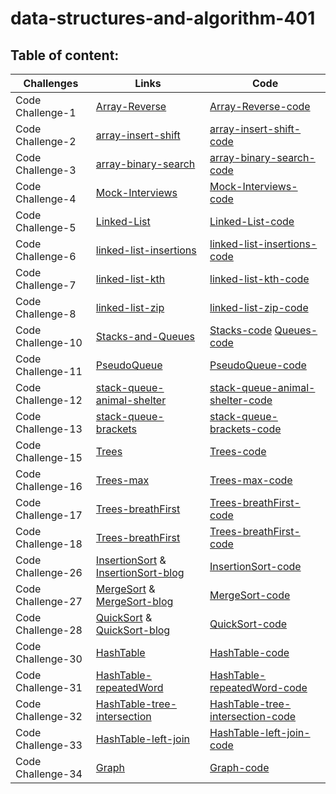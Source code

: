 # data-structures-and-algorithm-401

## Table of content:

Challenges | Links     | Code
---------- | ----------|----------
Code Challenge-1 |  [Array-Reverse](challenges-401/Array-Reverse/Read1.md)  | [Array-Reverse-code](challenges-401/Array-Reverse/code-challenge-01.png)
Code Challenge-2 |  [array-insert-shift](challenges-401/Array-insert-shift/Read2.md)| [array-insert-shift-code](challenges-401/Array-insert-shift/challenge2-white.png)
Code Challenge-3 |  [array-binary-search](challenges-401/array-binary-search/Read3.md) | [array-binary-search-code](challenges-401/array-binary-search/code-challenge-03.png)
Code Challenge-4 |  [Mock-Interviews](challenges-401/MockInterviews/Read4.md) |[Mock-Interviews-code](challenges-401/MockInterviews/code-challenge-4-white.png)
Code Challenge-5 |  [Linked-List](allReads/Read5.md) | [Linked-List-code](challenges-401/linkedList/app/src/main/java/linkedList/LinkedList.java)
Code Challenge-6 |  [linked-list-insertions](allReads/Read6.md) | [linked-list-insertions-code](challenges-401/linkedList/app/src/main/java/linkedList/LinkedList.java)
Code Challenge-7 |  [linked-list-kth](allReads/Read7.md) | [linked-list-kth-code](challenges-401/linkedList/app/src/main/java/linkedList/LinkedList.java)
Code Challenge-8 |  [linked-list-zip](allReads/Read8.md) | [linked-list-zip-code](challenges-401/linkedList/app/src/main/java/linkedList/LinkedList.java)
Code Challenge-10 |  [Stacks-and-Queues](allReads/Read10.md) | [Stacks-code](challenges-401/stackQueue/app/src/main/java/stackQueue/Stack.java)  [Queues-code](challenges-401/stackQueue/app/src/main/java/stackQueue/Queue.java)
Code Challenge-11 |  [PseudoQueue](allReads/Read11.md) | [PseudoQueue-code](challenges-401/stackQueue/app/src/main/java/stackQueue/PseudoQueue.java)  
Code Challenge-12 |  [stack-queue-animal-shelter](allReads/Read12.md) | [stack-queue-animal-shelter-code](challenges-401/stackQueue/app/src/main/java/stackQueue/AnimalShelter.java)  
Code Challenge-13 |  [stack-queue-brackets](allReads/Read13.md) | [stack-queue-brackets-code](challenges-401/stackQueue/app/src/main/java/stackQueue/StackQueueBrackets.java) 
Code Challenge-15 |  [Trees](allReads/Read15.md) | [Trees-code](challenges-401/Trees/app/src/main/java/Trees)  
Code Challenge-16 |  [Trees-max](allReads/Read16.md) | [Trees-max-code](challenges-401/Trees/app/src/main/java/Trees/BinaryTree.java)
Code Challenge-17 |  [Trees-breathFirst](allReads/Read16.md) | [Trees-breathFirst-code](challenges-401/Trees/app/src/main/java/Trees/BinarySearchTree.java)  
Code Challenge-18 |  [Trees-breathFirst](allReads/Read18.md) | [Trees-breathFirst-code](challenges-401/Trees/app/src/main/java/Trees/KaryTree.java)  
Code Challenge-26 |  [InsertionSort](allReads/Read26.md)   &    [InsertionSort-blog](allReads/insertionBlog.md)  | [InsertionSort-code](challenges-401/InsertionSort/app/src/main/java/InsertionSort/InsertionSort.java)  
Code Challenge-27 |  [MergeSort](allReads/Read27.md)   &    [MergeSort-blog](allReads/MergeBlog.md)  | [MergeSort-code](challenges-401/InsertionSort/app/src/main/java/InsertionSort/MergeSort.java) 
Code Challenge-28 |  [QuickSort](allReads/Read28.md)   &    [QuickSort-blog](allReads/QuickBlog.md)  | [QuickSort-code](challenges-401/InsertionSort/app/src/main/java/InsertionSort/QuickSort.java) 
Code Challenge-30 |  [HashTable](allReads/Read30.md)      | [HashTable-code](challenges-401/hashTable/app/src/main/java/hashTable/HashTable.java) 
Code Challenge-31 |  [HashTable-repeatedWord](allReads/Read31.md)      | [HashTable-repeatedWord-code](challenges-401/hashTable/app/src/main/java/hashTable/HashMapWords.java) 
Code Challenge-32 |  [HashTable-tree-intersection](allReads/Read32.md)      | [HashTable-tree-intersection-code](challenges-401/hashTable/app/src/main/java/hashTable/TreeIntersection.java) 
Code Challenge-33 |  [HashTable-left-join](allReads/Read33.md)      | [HashTable-left-join-code](challenges-401/hashTable/app/src/main/java/hashTable/HashMapLeft.java) 
Code Challenge-34 |  [Graph](allReads/Read34.md)      | [Graph-code](challenges-401/Graph/app/src/main/java/Graph/Graph.java) 








